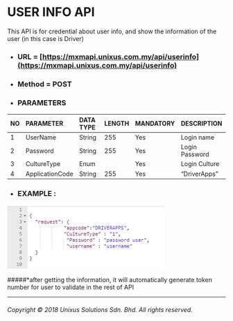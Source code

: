 # USER INFO API

This API is for credential about user info, and show the information of the user \(in this case is Driver\)

* ### URL = [https://mxmapi.unixus.com.my/api/userinfo](https://mxmapi.unixus.com.my/api/userinfo)
* ### Method = POST
* ### PARAMETERS

| NO | PARAMETER | DATA TYPE | LENGTH | MANDATORY | DESCRIPTION |
| :--- | :--- | :--- | :--- | :--- | :--- |
| 1 | UserName | String | 255 | Yes | Login name |
| 2 | Password | String | 255 | Yes | Login Password |
| 3 | CultureType | Enum |  | Yes | Login Culture |
| 4 | ApplicationCode | String | 255 | Yes | “DriverApps” |

* ### EXAMPLE :

![](/assets/userinfojson.JPG)

#####*after getting the information, it will automatically generate token number for user to validate in the rest of API

---

###### Copyright © 2018 Unixus Solutions Sdn. Bhd. All rights reserved.



